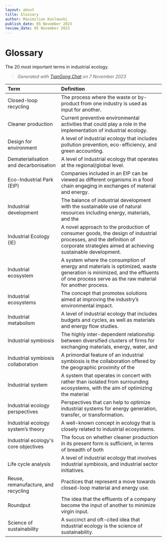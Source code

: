 ```yaml
---
layout: about
title: Glossary
author: Maximilian Koslowski
publish_date: 05 November 2023
review_date: 05 November 2023
---
```


# Glossary

The 20 most important terms in industrial ecology.

> *Generated with [TianGong Chat](https://chat.tiangong.world/) on 7 November 2023*

| Term | Definition |
| :--- | :--- |
| Closed-loop recycling | The process where the waste or by-product from one industry is used as input for another. |
| Cleaner production | Current preventive environmental activities that could play a role in the implementation of industrial ecology. |
| Design for environment | A level of industrial ecology that includes pollution prevention, eco-efficiency, and green accounting. |
| Dematerialisation and decarbonisation | A level of industrial ecology that operates at the regional/global level. |
| Eco-Industrial Park (EIP) | Companies included in an EIP can be viewed as different organisms in a food chain engaging in exchanges of material and energy. |
| Industrial development | The balance of industrial development with the sustainable use of natural resources including energy, materials, and the |capacity of the environment to assimilate wastes and render valuable services. |
| Industrial Ecology (IE) | A novel approach to the production of consumer goods, the design of industrial processes, and the definition of corporate strategies aimed at achieving sustainable development. |
| Industrial ecosystem | A system where the consumption of energy and materials is optimized, waste generation is minimized, and the effluents of one process serve as the raw material for another process. |
| Industrial ecosystems | The concept that promotes solutions aimed at improving the industry’s environmental impact. |
| Industrial metabolism | A level of industrial ecology that includes budgets and cycles, as well as materials and energy flow studies. |
| Industrial symbiosis | The highly inter-dependent relationship between diversified clusters of firms for exchanging materials, energy, water, and |by-products in a mutually advantageous manner. |
| Industrial symbiosis collaboration | A primordial feature of an industrial symbiosis is the collaboration offered by the geographic proximity of the |several companies. |
| Industrial system | A system that operates in concert with rather than isolated from surrounding ecosystems, with the aim of optimizing the material |flows and cycles. |
| Industrial ecology perspectives | Perspectives that can help to optimize industrial systems for energy generation, transfer, or transformation. |
| Industrial ecology system’s theory | A well-known concept in ecology that is closely related to industrial ecosystems. |
| Industrial ecology's core objectives | The focus on whether cleaner production in its present form is sufficient, in terms of breadth of both |industrial activities (sources) and environmental concerns (impacts addressed). |
| Life cycle analysis | A level of industrial ecology that involves industrial symbiosis, and industrial sector initiatives. |
| Reuse, remanufacture, and recycling | Practices that represent a move towards closed-loop material and energy use. |
| Roundput | The idea that the effluents of a company become the input of another to minimize virgin input. |
| Science of sustainability | A succinct and oft-cited idea that industrial ecology is the science of sustainability. |
 